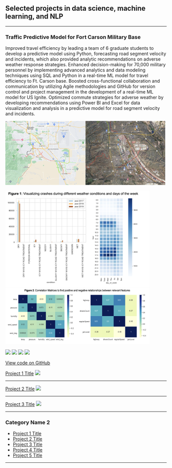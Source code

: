 ## Selected projects in data science, machine learning, and NLP

---

### Traffic Predictive Model for Fort Carson Military Base

Improved travel efficiency by leading a team of 6 graduate students to develop a predictive model using Python, forecasting road segment velocity and incidents, which also provided analytic recommendations on adverse weather response strategies. Enhanced decision-making for 70,000 military personnel by implementing advanced analytics and data modeling techniques using SQL and Python in a real-time ML model for travel efficiency to Ft. Carson base. Boosted cross-functional collaboration and communication by utilizing Agile methodologies and GitHub for version control and project management in the development of a real-time ML model for US Ignite. Optimized commute strategies for adverse weather by developing recommendations using Power BI and Excel for data visualization and analysis in a predictive model for road segment velocity and incidents.

<img src="images/Picture3.png?raw=true" height="200" width="250" style="float:left"/> <img src="images/Picture2.png?raw=true" height="200" width="250" />

<img src="images/Picture6.png?raw=true" height="300" width="450" class="center"/>  

<img src="images/Picture7.png?raw=true" height="175" width="450" class="center" />

[![](https://img.shields.io/badge/Python-white?logo=Python)](#) [![](https://img.shields.io/badge/Jupyter-white?logo=Jupyter)](#) [![](https://img.shields.io/badge/PyTorch-white?logo=pytorch)](#) [![](https://img.shields.io/badge/HuggingFace_Transformers-white?logo=huggingface)](#)

[View code on GitHub](https://github.com/ananyakr99/Traffic-Prediction-US-Ignite/tree/156b04aa0b230395469b1bed54300d4f353352aa/US_Ignite_Fall_2022)

[Project 1 Title](/sample_page)
<img src="images/dummy_thumbnail.jpg?raw=true"/>

---
[Project 2 Title](/pdf/sample_presentation.pdf)
<img src="images/dummy_thumbnail.jpg?raw=true"/>

---
[Project 3 Title](http://example.com/)
<img src="images/dummy_thumbnail.jpg?raw=true"/>

---

### Category Name 2

- [Project 1 Title](http://example.com/)
- [Project 2 Title](http://example.com/)
- [Project 3 Title](http://example.com/)
- [Project 4 Title](http://example.com/)
- [Project 5 Title](http://example.com/)





---
<!-- Remove above link if you don't want to attibute -->
